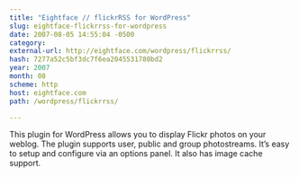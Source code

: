 ```yaml
---
title: "Eightface // flickrRSS for WordPress"
slug: eightface-flickrrss-for-wordpress
date: 2007-08-05 14:55:04 -0500
category: 
external-url: http://eightface.com/wordpress/flickrrss/
hash: 7277a52c5bf3dc7f6ea2045531780bd2
year: 2007
month: 08
scheme: http
host: eightface.com
path: /wordpress/flickrrss/

---
```


This plugin for WordPress allows you to display Flickr photos on your weblog. The plugin supports user, public and group photostreams. It’s easy to setup and configure via an options panel. It also has image cache support.
